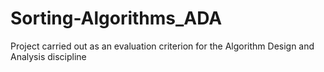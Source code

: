 # Sorting-Algorithms_ADA
Project carried out as an evaluation criterion for the Algorithm Design and Analysis discipline
